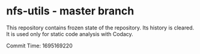 # nfs-utils - master branch

This repository contains frozen state of the repository.
Its history is cleared. It is used only for static code
analysis with Codacy.

Commit Time: 1695169220